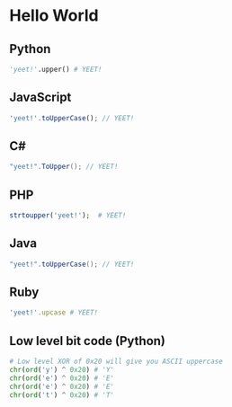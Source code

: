 # Hello World

## Python

```python
'yeet!'.upper() # YEET!
```

## JavaScript

```javascript
'yeet!'.toUpperCase(); // YEET!
```

## C#
 
```csharp
"yeet!".ToUpper(); // YEET!
```

## PHP

```php
strtoupper('yeet!');  # YEET!
```

## Java

```java
"yeet!".toUpperCase(); // YEET!
```

## Ruby

```ruby
'yeet!'.upcase # YEET!
```

## Low level bit code (Python)

```python
# Low level XOR of 0x20 will give you ASCII uppercase
chr(ord('y') ^ 0x20) # 'Y'
chr(ord('e') ^ 0x20) # 'E'
chr(ord('e') ^ 0x20) # 'E'
chr(ord('t') ^ 0x20) # 'T'
```
